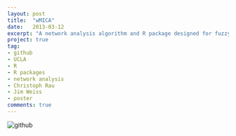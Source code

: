 ```yaml
---
layout: post
title:  "wMICA"
date:   2013-03-12
excerpt: "A network analysis algorithm and R package designed for fuzzy clustering of non-linear interactions, based on the maximal information coefficient (MIC) and interaction component model. From a manuscript I wrote with Christoph Rau and Jim Weiss."
project: true
tag:
- github
- UCLA
- R
- R packages
- network analysis
- Christoph Rau
- Jim Weiss
- poster
comments: true
---
```


![github](https://nickwisniewski.com/wMICA)
